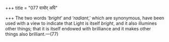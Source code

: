 +++
title = "077 वायोर् अपि"

+++
The two words ‘*bright*’ and ‘*radiant*,’ which are synonymous, have
been used with a view to indicate that Light is itself *bright*, and it
also illumines other things; that it is itself endowed with brilliance
and it makes other things also brilliant.—(77)


